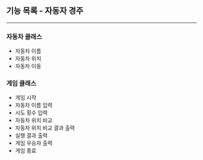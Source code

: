 ## 기능 목록 - 자동자 경주

---
### 자동차 클래스
- 자동차 이름
- 자동차 위치
- 자동차 이동

### 게임 클래스
- 게임 시작
- 자동차 이름 입력
- 시도 횟수 입력
- 자동차 위치 비교
- 자동차 위치 비교 결과 출력
- 실행 결과 출력
- 게임 우승자 출력
- 게임 종료
